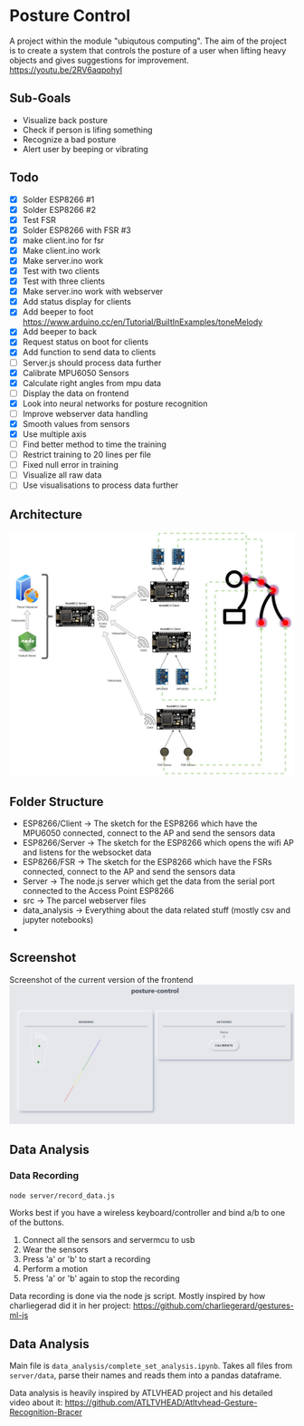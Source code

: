 # Posture Control
A project within the module "ubiqutous computing". The aim of the project is to create a system that controls the posture of a user when lifting heavy objects and gives suggestions for improvement.
https://youtu.be/2RV6aqpohyI

## Sub-Goals

- Visualize back posture
- Check if person is lifing something
- Recognize a bad posture
- Alert user by beeping or vibrating
 
## Todo

- [x] Solder ESP8266 #1
- [x] Solder ESP8266 #2
- [x] Test FSR
- [x] Solder ESP8266 with FSR #3
- [x] make client.ino for fsr
- [x] Make client.ino work
- [x] Make server.ino work
- [x] Test with two clients
- [x] Test with three clients
- [x] Make server.ino work with webserver
- [x] Add status display for clients
- [x] Add beeper to foot https://www.arduino.cc/en/Tutorial/BuiltInExamples/toneMelody
- [x] Add beeper to back
- [x] Request status on boot for clients
- [x] Add function to send data to clients
- [ ] Server.js should process data further
- [x] Calibrate MPU6050 Sensors
- [x] Calculate right angles from mpu data
- [ ] Display the data on frontend
- [x] Look into neural networks for posture recognition
- [ ] Improve webserver data handling
- [x] Smooth values from sensors
- [x] Use multiple axis
- [ ] Find better method to time the training
- [ ] Restrict training to 20 lines per file
- [ ] Fixed null error in training
- [ ] Visualize all raw data
- [ ] Use visualisations to process data further

## Architecture

![Architecture](/Architecture.jpg)


## Folder Structure

- ESP8266/Client -> The sketch for the ESP8266 which have the MPU6050 connected, connect to the AP and send the sensors data
- ESP8266/Server -> The sketch for the ESP8266 which opens the wifi AP and listens for the websocket data
- ESP8266/FSR -> The sketch for the ESP8266 which have the FSRs connected, connect to the AP and send the sensors data
- Server -> The node.js server which get the data from the serial port connected to the Access Point ESP8266
- src -> The parcel webserver files
- data_analysis -> Everything about the data related stuff (mostly csv and jupyter notebooks)
- 

## Screenshot
Screenshot of the current version of the frontend
![Screenshot](/screenshot.png)


## Data Analysis

### Data Recording 

`node server/record_data.js`

Works best if you have a wireless keyboard/controller and bind a/b to one of the buttons.

1. Connect all the sensors and servermcu to usb
2. Wear the sensors
3. Press 'a' or 'b' to start a recording
4. Perform a motion
5. Press 'a' or 'b' again to stop the recording


Data recording is done via the node js script. Mostly inspired by how charliegerad did it in her project:
https://github.com/charliegerard/gestures-ml-js

## Data Analysis 

Main file is `data_analysis/complete_set_analysis.ipynb`. Takes all files from `server/data`, parse their names and reads them into a pandas dataframe.

Data analysis is heavily inspired by ATLVHEAD project and his detailed video about it:
https://github.com/ATLTVHEAD/Atltvhead-Gesture-Recognition-Bracer
